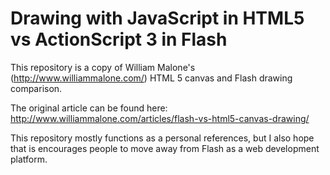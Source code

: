 Drawing with JavaScript in HTML5 vs ActionScript 3 in Flash
===========================================================

This repository is a copy of William Malone's 
(http://www.williammalone.com/) HTML 5
canvas and Flash drawing comparison.

The original article can be found here:
http://www.williammalone.com/articles/flash-vs-html5-canvas-drawing/

This repository mostly functions as a personal references, but I also hope that
is encourages people to move away from Flash as a web development platform.